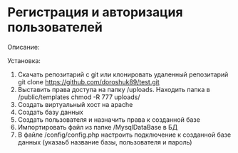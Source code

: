 # Регистрация и авторизация пользователей

Описание:

Установка: 

1. Скачать репозитарий с git или клонировать удаленный репозитарий
git clone https://github.com/doroshuk89/test.git
2. Выставить права доступа на папку /uploads. Находить папка в /public/templates 
chmod -R 777 uploads/
2. Создать виртуальный хост на apache
3. Создать базу данных 
4. Создать пользователя и назначить права к созданной базе
5. Импортировать файл из папке /MysqlDataBase в БД  
4. В файле /config/config.php настроить подключение к созданной базе данных (указаьб название базы, пользователя и пароль)



